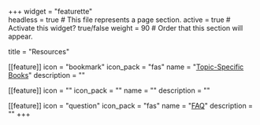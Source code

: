 +++
widget = "featurette"  
headless = true  # This file represents a page section.
active = true  # Activate this widget? true/false
weight = 90  # Order that this section will appear.

title = "Resources"

[[feature]]
  icon = "bookmark"
  icon_pack = "fas"
  name = "[Topic-Specific Books](/resources)"
  description = ""

[[feature]]
  icon = ""
  icon_pack = ""
  name = ""
  description = ""
  
[[feature]]
  icon = "question"
  icon_pack = "fas"
  name = "[FAQ](/faq)"
  description = ""
+++

